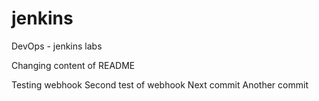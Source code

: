 # jenkins
DevOps - jenkins labs


Changing content of README

Testing webhook
Second test of webhook
Next commit
Another commit
